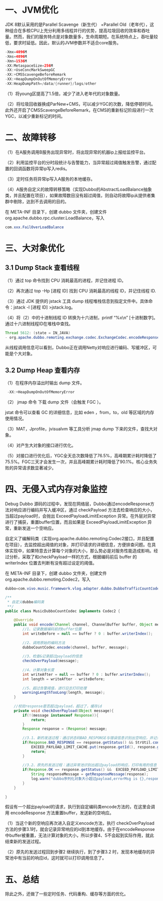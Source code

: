 # 一、JVM优化

JDK 8默认采用的是Parallel Scavenge（新生代） +Parallel Old（老年代），这种组合在多核CPU上充分利用多线程并行的优势，提高垃圾回收的效率和吞吐量。然而，我们的服务特点是对象数量多，生命周期短。在系统特点上，吞吐量较低，要求时延低。因此，默认的JVM参数并不适合core服务。

```java
-Xmx=4096M
-Xms=4096M
-Xmn=1536M
-XX:MetaspaceSize=256M
-XX:+UseConcMarkSweepGC
-XX:+CMSScavengeBeforeRemark
-XX:+HeapDumpOnOutOfMemoryError
-XX:HeapDumpPath=/data/{runner}/logs/other
```

（1）将young区提高了1.5倍，减少了进入老年代的对象数量。

（2）将垃圾回收器换成ParNew+CMS，可以减少YGC的次数，降低停顿时间。此外还开启了CMSScavengeBeforeRemark，在CMS的重新标记阶段进行一次YGC，以减少重新标记的时间。

# 二、故障转移

（1）在A服务调用B服务出现异常时，将出现异常的机器ip上报给监控平台。

（2）利用监控平台的分时段统计与告警能力，当异常超过阈值触发告警，通过配置的回调函数将异常ip写入redis。

（3）定时任务将异常ip写入A服务的本地缓存。

（4）A服务自定义的故障转移策略（实现Dubbo的AbstractLoadBalance抽象类，并且配置在项目），如果故障数目没有超过阈值，则自动将故障ip从提供者集群中剔除，达到不去调用的目的。

在 META-INF 目录下，创建 dubbo 文件夹，创建文件 org.apache.dubbo.rpc.cluster.LoadBalance，写入

```java
com.xxx.FailOverLoadBalance
```

# 三、大对象优化

## 3.1 Dump Stack 查看线程

（1）通过 top 命令找到 CPU 消耗最高的进程，并记住进程 ID。

（2）再次通过 top -Hp [进程 ID] 找到 CPU 消耗最高的线程 ID，并记住线程 ID.

（3）通过 JDK 提供的 jstack 工具 dump 线程堆栈信息到指定文件中。具体命令：jstack -l [进程 ID] >jstack.log。

（4）将（2）中的十进制线程 ID 转换为十六进制，printf “%x\n” [十进制数字]。通过十六进制线程ID在堆栈中查找。

```java
Thread 5612: (state = IN_JAVA)
- org.apache.dubbo.remoting.exchange.codec.ExchangeCodec.encodeResponse
```

从线程调用信息可以看到，Dubbo正在调用Netty对响应进行编码、写缓冲区，可能是个大对象。

## 3.2 Dump Heap 查看内存

（1）在程序内存溢出时输出 dump 文件。

```java
 -XX:+HeapDumpOnOutOfMemoryError
```

（2） jmap 命令 下载 dump 文件（会触发 FGC ）。

jstat 命令可以查看 GC 的详细信息，比如 eden ，from，to，old 等区域的内存使用情况。

（3）MAT，Jprofile，jvisualvm 等工具分析 jmap dump 下来的文件，查找大对象。

（4）对产生大对象的接口进行优化。

（5）对接口进行优化后，YGC全天总次数降低了76.5%，高峰期累计耗时降低了75.5%。FGC三天才会发生一次，并且高峰期累计耗时降低了90.1%。核心业务失败的异常请求数显著减少。

# 四、无侵入式内存对象监控

Debug Dubbo 源码的过程中，发现在网络层，Dubbo通过encodeResponse方法对响应进行编码并写入缓冲区，通过 checkPayload 方法去检查响应的大小，当超过payload时，会抛出 ExceedPayloadLimitException 异常。在外层对异常进行了捕获，重置buffer位置，而且如果是 ExceedPayloadLimitException 异常，重新发送一个空响应。

自定义了编解码类（实现org.apache.dubbo.remoting.Codec2接口，并且配置在项目），去监控超出阈值的对象，并打印请求的详细信息，方便排查问题。在具体实现中，如果特意去计算每个对象的大小，那么势必是对服务性能造成影响。经过分析，采取了和checkPayload一样的方式，根据编码前后 buffer 的 writerIndex 位置去判断有没有超过设定的阈值。

在 META-INF 目录下，创建 dubbo 文件夹，创建文件 org.apache.dubbo.remoting.Codec2，写入

```java
dubbo=com.vivo.music.framework.vlog.adapter.dubbo.DubboTrafficCountCodec
```

```java
/**
 * 自定义dubbo编码类
 **/
public class MusicDubboCountCodec implements Codec2 {
 
    @Override
    public void encode(Channel channel, ChannelBuffer buffer, Object message) throws IOException {
        //1、记录数据编码前的buffer位置
        int writeBefore = null == buffer ? 0 : buffer.writerIndex();
 
        //2、调用原始的编码方法
        dubboCountCodec.encode(channel, buffer, message);
 
        //3、检查&记录超过payload的信息
        checkOverPayload(message);
 
        //4、计算对象长度
        int writeAfter = null == buffer ? 0 : buffer.writerIndex();    
        int length = writeAfter - writeBefore;
 
        //5、超过告警阈值，进行日志打印处理
        warningLengthTooLong(length, message);
    }
 
    //校验response是否超过payload，超过了，缓存id
    private void checkOverPayload(Object message){
        if(!(message instanceof Response)){
            return;
        }
        Response response = (Response) message;
 
        //3.1、新的发送过程：通过状态码BAD_RESPONSE与错误信息识别出空响应，并记录响应id
        if(Response.BAD_RESPONSE == response.getStatus() && StrUtil.contains(response.getErrorMessage(), OVER_PAYLOAD_ERROR_MESSAGE)){          
            EXCEED_PAYLOAD_LIMIT_CACHE.put(response.getId(), response.getErrorMessage());
            return;
        }
 
        //3.2、原先的发送过程：通过异常池识别出超过payload的响应，打印有用的信息
        if(Response.OK == response.getStatus() &&  EXCEED_PAYLOAD_LIMIT_CACHE.getIfPresent(response.getId()) != null){      
            String responseMessage = getResponseMessage(response);
            log.warn("dubbo序列化对象大小超过payload,errorMsg is {},response is {}", EXCEED_PAYLOAD_LIMIT_CACHE.getIfPresent(response.getId()),responseMessage);
        }
    }
     
}
```

假设有一个超出payload的请求，执行到自定编码类encode方法的，在这里会调用 encodeResponse 方法重置buffer，发送新的空响应。

（1）当这个新的空响应再次进入自定义encode方法，执行 checkOverPayload方法的步骤3.1时，就会记录异常响应的id到本地缓存。由于在encodeResponse中buffer被重置，无法计算对象的大小，所以步骤4、5不会起到实际作用，就此结束新的发送过程。

（2）原先的发送过程回到步骤2 继续执行，到了步骤3.2 时，发现本地缓存的异常池中有当前的响应id，这时就可以打印调用信息了。

# 五、总结

除此之外，还做了一些定时任务、代码重构、缓存等方面的优化。
